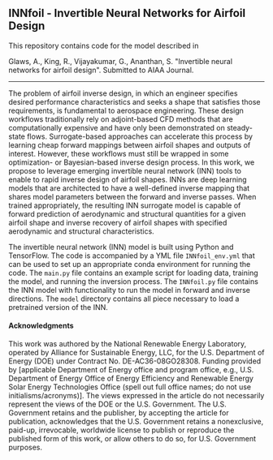 ## INNfoil - Invertible Neural Networks for Airfoil Design

This repository contains code for the model described in 

Glaws, A., King, R., Vijayakumar, G., Ananthan, S. "Invertible neural networks for airfoil design". Submitted to AIAA Journal.

___

The problem of airfoil inverse design, in which an engineer specifies desired performance characteristics and seeks a shape that satisfies those requirements, is fundamental to aerospace engineering. These design workflows traditionally rely on adjoint-based CFD methods that are computationally expensive and have only been demonstrated on steady-state flows. Surrogate-based approaches can accelerate this process by learning cheap forward mappings between airfoil shapes and outputs of interest. However, these workflows must still be wrapped in some optimization- or Bayesian-based inverse design process. In this work, we propose to leverage emerging invertible neural network (INN) tools to enable to rapid inverse design of airfoil shapes. INNs are deep learning models that are architected to have a well-defined inverse mapping that shares model parameters between the forward and inverse passes. When trained appropriately, the resulting INN surrogate model is capable of forward prediction of aerodynamic and structural quantities for a given airfoil shape and inverse recovery of airfoil shapes with specified aerodynamic and structural characteristics.

The invertible neural network (INN) model is built using Python and TensorFlow. The code is accompanied by a YML file `INNfoil_env.yml` that can be used to set up an appropriate conda environment for running the code. The `main.py` file contains an example script for loading data, training the model, and running the inversion process. The `INNfoil.py` file contains the INN model with functionality to run the model in forward and inverse directions. The `model` directory contains all piece necessary to load a pretrained version of the INN.


#### Acknowledgments
This work was authored by the National Renewable Energy Laboratory, operated by Alliance for Sustainable Energy, LLC, for the U.S. Department of Energy (DOE) under Contract No. DE-AC36-08GO28308. Funding provided by [applicable Department of Energy office and program office, e.g., U.S. Department of Energy Office of Energy Efficiency and Renewable Energy Solar Energy Technologies Office (spell out full office names; do not use initialisms/acronyms)]. The views expressed in the article do not necessarily represent the views of the DOE or the U.S. Government. The U.S. Government retains and the publisher, by accepting the article for publication, acknowledges that the U.S. Government retains a nonexclusive, paid-up, irrevocable, worldwide license to publish or reproduce the published form of this work, or allow others to do so, for U.S. Government purposes.
